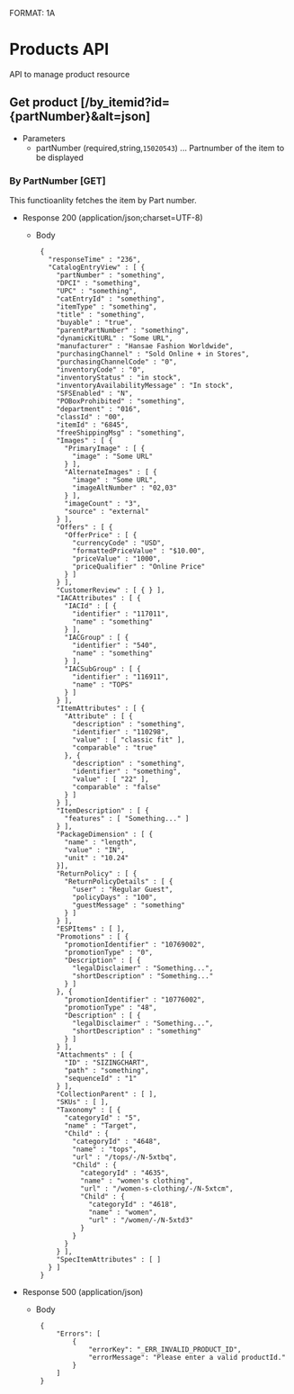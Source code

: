 FORMAT: 1A

# Products API
API to manage product resource

##  Get product [/by_itemid?id={partNumber}&alt=json]
+ Parameters
    + partNumber (required,string,`15020543`) ... Partnumber of the item to be displayed

### By PartNumber [GET]
This functioanlity fetches the item by Part number.

+ Response 200 (application/json;charset=UTF-8)
    +  Body
    
            {
              "responseTime" : "236",
              "CatalogEntryView" : [ {
                "partNumber" : "something",
                "DPCI" : "something",
                "UPC" : "something",
                "catEntryId" : "something",
                "itemType" : "something",
                "title" : "something",
                "buyable" : "true",
                "parentPartNumber" : "something",
                "dynamicKitURL" : "Some URL",
                "manufacturer" : "Hansae Fashion Worldwide",
                "purchasingChannel" : "Sold Online + in Stores",
                "purchasingChannelCode" : "0",
                "inventoryCode" : "0",
                "inventoryStatus" : "in stock",
                "inventoryAvailabilityMessage" : "In stock",
                "SFSEnabled" : "N",
                "POBoxProhibited" : "something",
                "department" : "016",
                "classId" : "00",
                "itemId" : "6845",
                "freeShippingMsg" : "something",
                "Images" : [ {
                  "PrimaryImage" : [ {
                    "image" : "Some URL"
                  } ],
                  "AlternateImages" : [ {
                    "image" : "Some URL",
                    "imageAltNumber" : "02,03"
                  } ],
                  "imageCount" : "3",
                  "source" : "external"
                } ],
                "Offers" : [ {
                  "OfferPrice" : [ {
                    "currencyCode" : "USD",
                    "formattedPriceValue" : "$10.00",
                    "priceValue" : "1000",
                    "priceQualifier" : "Online Price"
                  } ]
                } ],
                "CustomerReview" : [ { } ],
                "IACAttributes" : [ {
                  "IACId" : [ {
                    "identifier" : "117011",
                    "name" : "something"
                  } ],
                  "IACGroup" : [ {
                    "identifier" : "540",
                    "name" : "something"
                  } ],
                  "IACSubGroup" : [ {
                    "identifier" : "116911",
                    "name" : "TOPS"
                  } ]
                } ],
                "ItemAttributes" : [ {
                  "Attribute" : [ {
                    "description" : "something",
                    "identifier" : "110298",
                    "value" : [ "classic fit" ],
                    "comparable" : "true"
                  }, {
                    "description" : "something",
                    "identifier" : "something",
                    "value" : [ "22" ],
                    "comparable" : "false"
                  } ]
                } ],
                "ItemDescription" : [ {
                  "features" : [ "Something..." ]
                } ],
                "PackageDimension" : [ {
                  "name" : "length",
                  "value" : "IN",
                  "unit" : "10.24"
                }],
                "ReturnPolicy" : [ {
                  "ReturnPolicyDetails" : [ {
                    "user" : "Regular Guest",
                    "policyDays" : "100",
                    "guestMessage" : "something"
                  } ]
                } ],
                "ESPItems" : [ ],
                "Promotions" : [ {
                  "promotionIdentifier" : "10769002",
                  "promotionType" : "0",
                  "Description" : [ {
                    "legalDisclaimer" : "Something...",
                    "shortDescription" : "Something..."
                  } ]
                }, {
                  "promotionIdentifier" : "10776002",
                  "promotionType" : "48",
                  "Description" : [ {
                    "legalDisclaimer" : "Something...",
                    "shortDescription" : "something"
                  } ]
                } ],
                "Attachments" : [ {
                  "ID" : "SIZINGCHART",
                  "path" : "something",
                  "sequenceId" : "1"
                } ],
                "CollectionParent" : [ ],
                "SKUs" : [ ],
                "Taxonomy" : [ {
                  "categoryId" : "5",
                  "name" : "Target",
                  "Child" : {
                    "categoryId" : "4648",
                    "name" : "tops",
                    "url" : "/tops/-/N-5xtbq",
                    "Child" : {
                      "categoryId" : "4635",
                      "name" : "women's clothing",
                      "url" : "/women-s-clothing/-/N-5xtcm",
                      "Child" : {
                        "categoryId" : "4618",
                        "name" : "women",
                        "url" : "/women/-/N-5xtd3"
                      }
                    }
                  }
                } ],
                "SpecItemAttributes" : [ ]
              } ]
            }

+ Response 500 (application/json)

    +  Body

            {
                "Errors": [
                    {
                        "errorKey": "_ERR_INVALID_PRODUCT_ID",
                        "errorMessage": "Please enter a valid productId."
                    }
                ]
            }
